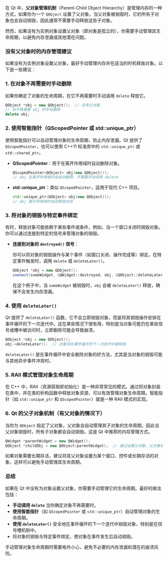 在 Qt 中，**父对象管理机制**（Parent-Child Object Hierarchy）是管理内存的一种方式，如果你为一个 `QObject` 设置了父对象，当父对象被销毁时，它的所有子对象也会自动销毁，因此通常不需要手动释放这些子对象。

然而，如果没有为实例对象设置父对象（即对象是孤立的），你需要手动管理其生命周期，以避免内存泄漏或其他潜在问题。

### 没有父对象时的内存管理建议

如果没有为实例对象设置父对象，最好手动管理内存并在适当的时机释放对象。以下是一些建议：

### 1. **在对象不再需要时手动删除**
   如果你确定了对象的生命周期，在它不再需要时手动调用 `delete` 释放它。

   ```cpp
   QObject *obj = new QObject();  // 没有父对象
   // 当不再需要 obj 时手动删除
   delete obj;
   ```

### 2. **使用智能指针（QScopedPointer 或 std::unique_ptr）**
   使用智能指针可以自动管理对象的生命周期，防止内存泄漏。Qt 提供了 `QScopedPointer`，也可以使用 C++11 标准库中的 `std::unique_ptr` 或 `std::shared_ptr`。

   - **QScopedPointer**：用于在离开作用域时自动删除对象。

     ```cpp
     QScopedPointer<QObject> obj(new QObject());
     // obj 在离开作用域时会自动删除，不需要手动调用 delete
     ```

   - **std::unique_ptr**：类似 `QScopedPointer`，适用于现代 C++ 项目。

     ```cpp
     std::unique_ptr<QObject> obj(new QObject());
     // obj 离开作用域时自动释放内存
     ```

### 3. **将对象的销毁与特定事件绑定**

有时，释放对象可能依赖于某些事件或条件，例如，当一个窗口关闭时销毁对象。你可以通过连接到特定的信号来管理对象的销毁。

- **连接到对象的 `destroyed()` 信号**：
  
  你可以将对象的销毁操作与某个事件（如窗口关闭、操作完成等）绑定。在特定事件触发时，调用 `delete` 或 `deleteLater()`。

  ```cpp
  QObject *obj = new QObject();
  connect(someWidget, &QWidget::destroyed, obj, &QObject::deleteLater);
  ```

  在这个例子中，当 `someWidget` 被销毁时，`obj` 会被 `deleteLater()` 释放，确保不会发生内存泄漏。

### 4. **使用 `deleteLater()`**
   Qt 提供了 `deleteLater()` 函数，它不会立即销毁对象，而是将其销毁操作安排在事件循环的下一次迭代中。这在某些情况下很有用，特别是当对象可能仍在某些信号或槽中被访问时，立即删除可能会导致崩溃。

   ```cpp
   QObject *obj = new QObject();
   obj->deleteLater();  // 对象将在事件循环的下一次迭代中被销毁
   ```

   `deleteLater()` 是在事件循环中安全删除对象的好方法，尤其是当对象的销毁可能与其他异步事件冲突时。

### 5. **RAII 模式管理对象生命周期**
   在 C++ 中，RAII（资源获取即初始化）是一种非常常见的模式。通过将对象封装在类中，并在类的析构函数中释放对象资源，可以有效管理对象生命周期。智能指针（如 `std::unique_ptr` 和 `QScopedPointer`）就是一种 RAII 模式的实现。

### 6. **Qt 的父子对象机制（有父对象的情况下）**
   当你为 `QObject` 指定了父对象，父对象会自动管理其子对象的生命周期，因此当父对象销毁时，所有子对象都会自动销毁。这是 Qt 中推荐的内存管理方式。

   ```cpp
   QWidget *parentWidget = new QWidget();
   QObject *childObj = new QObject(parentWidget);  // 通过设置父对象，父对象销毁时会自动销毁子对象
   ```

   如果对象需要长期存活，建议将其父对象设置为某个窗口、控件或长期存活的对象，这样可以避免手动管理其生命周期。

### 总结

如果在 Qt 中没有为对象设置父对象，你需要手动管理它的生命周期。最好的做法包括：

- **手动调用 `delete`** 当你确定对象不再需要时。
- **使用智能指针**（如 `QScopedPointer` 或 `std::unique_ptr`）自动管理对象的生命周期。
- **使用 `deleteLater()`** 安全地在事件循环的下一个迭代中销毁对象，特别是在信号槽机制中。
- 将对象的销毁与特定事件绑定，使对象在事件发生后自动销毁。

手动管理对象生命周期时需要格外小心，避免不必要的内存泄漏和潜在的崩溃风险。